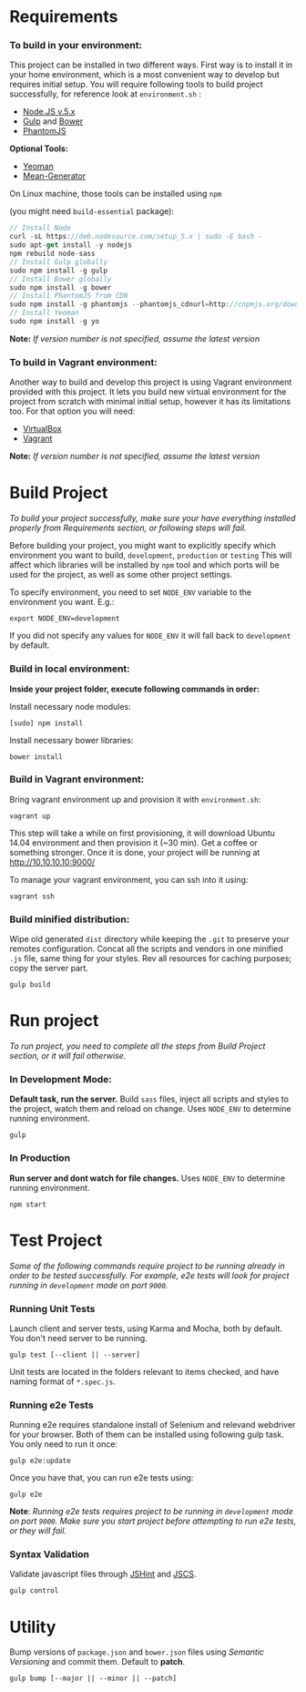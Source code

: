 
# Requirements

### To build in your environment:

This project can be installed in two different ways. First way is to install it in your
home environment, which is a most convenient way to develop but requires initial setup.
You will require following tools to build project successfully, for reference look at ```environment.sh``` :

- [Node.JS v.5.x](https://nodejs.org/en/)
- [Gulp](http://gulpjs.com/) and [Bower](http://bower.io/)
- [PhantomJS](http://phantomjs.org/)

**Optional Tools:**

- [Yeoman](http://yeoman.io/)
- [Mean-Generator](https://github.com/camomiles/mean-generator)

On Linux machine, those tools can be installed using ```npm```

(you might need ```build-essential``` package):

```javascript
// Install Node
curl -sL https://deb.nodesource.com/setup_5.x | sudo -E bash -
sudo apt-get install -y nodejs
npm rebuild node-sass
// Install Gulp globally
sudo npm install -g gulp
// Install Bower globally
sudo npm install -g bower
// Install PhantomJS from CDN
sudo npm install -g phantomjs --phantomjs_cdnurl=http://cnpmjs.org/downloads
// Install Yeoman
sudo npm install -g yo
```

**Note:**
*If version number is not specified, assume the latest version*

### To build in Vagrant environment:

Another way to build and develop this project is using Vagrant environment provided with
this project. It lets you build new virtual environment for the project from scratch with
minimal initial setup, however it has its limitations too. For that option you will need:

- [VirtualBox](https://www.virtualbox.org/)
- [Vagrant](https://www.vagrantup.com/)


**Note:**
*If version number is not specified, assume the latest version*

# Build Project
*To build your project successfully, make sure your have everything installed properly from Requirements section, or following steps will fail.*

Before building your project, you might want to explicitly specify which environment you want to build, ```development```, ```production``` or ```testing```
This will affect which libraries will be installed by ```npm``` tool and which ports will be used for the project, as well as some other project settings.

To specify environment, you need to set ```NODE_ENV``` variable to the environment you want. E.g.:

```
export NODE_ENV=development
```

If you did not specify any values for ```NODE_ENV``` it will fall back to ```development``` by default.

### Build in local environment:

**Inside your project folder, execute following commands in order:**


Install necessary node modules:
```
[sudo] npm install
```

Install necessary bower libraries:
```
bower install
```

### Build in Vagrant environment:

Bring vagrant environment up and provision it with ```environment.sh```:
```
vagrant up
```

This step will take a while on first provisioning, it will download Ubuntu 14.04 environment and then provision it (~30 min). Get a coffee or something stronger. Once it is done, your project will be running at http://10.10.10.10:9000/

To manage your vagrant environment, you can ssh into it using:

```
vagrant ssh
```

### Build minified distribution:

Wipe old generated `dist` directory while keeping the `.git` to preserve your remotes configuration. Concat all the scripts and vendors in one minified `.js` file, same thing for your styles. Rev all resources for caching purposes; copy the server part.

```
gulp build
```

# Run project
*To run project, you need to complete all the steps from Build Project section, or it will fail otherwise.*

### In Development Mode:

**Default task, run the server.** Build `sass` files, inject all scripts and styles to the project, watch them and reload on change. Uses ```NODE_ENV``` to determine running environment.
```
gulp
```

### In Production

**Run server and dont watch for file changes.** Uses ```NODE_ENV``` to determine running environment.
```
npm start
```

# Test Project
*Some of the following commands require project to be running already in order to be tested successfully. For example, e2e tests will look for project running in ```development``` mode on port ```9000```.*

### Running Unit Tests

Launch client and server tests, using Karma and Mocha, both by default. You don't need server to be running.
```
gulp test [--client || --server]
```

Unit tests are located in the folders relevant to items checked, and have naming format of ```*.spec.js```.

### Running e2e Tests

Running e2e requires standalone install of Selenium and relevand webdriver for your browser. Both of them can be installed using following gulp task. You only need to run it once:

```
gulp e2e:update
```

Once you have that, you can run e2e tests using:

```
gulp e2e
```

**Note**: *Running e2e tests requires project to be running in ```development``` mode on port ```9000```. Make sure you start project before attempting to run e2e tests, or they will fail.*

### Syntax Validation

Validate javascript files through [JSHint](http://jshint.com/) and [JSCS](http://jscs.info/).

```
gulp control
```

# Utility

Bump versions of `package.json` and `bower.json` files using *Semantic Versioning* and commit them. Default to **patch**.
```
gulp bump [--major || --minor || --patch]
```
